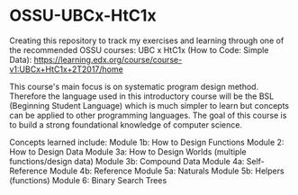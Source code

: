 # OSSU-UBCx-HtC1x
Creating this repository to track my exercises and learning through one of the recommended OSSU courses: UBC x HtC1x (How to Code: Simple Data):
https://learning.edx.org/course/course-v1:UBCx+HtC1x+2T2017/home

This course's main focus is on systematic program design method. Therefore the language used in this introductory course will be the BSL (Beginning Student Language) which is much simpler to learn but concepts can be applied to other programming languages.
The goal of this course is to build a strong foundational knowledge of computer science. 

Concepts learned include:
Module 1b: How to Design Functions
Module 2:  How to Design Data 
Module 3a: How to Design Worlds (multiple functions/design data)
Module 3b: Compound Data
Module 4a: Self-Reference
Module 4b: Reference
Module 5a: Naturals
Module 5b: Helpers (functions)
Module 6: Binary Search Trees
